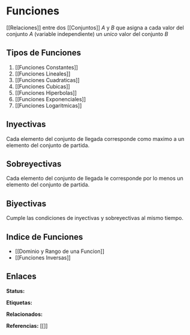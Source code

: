 # Funciones
[[Relaciones]] entre dos [[Conjuntos]] $A$ y $B$ que asigna a cada valor del conjunto $A$ (variable independiente) un *unico* valor del conjunto $B$

## Tipos de Funciones
1. [[Funciones Constantes]]
2. [[Funciones Lineales]]
3. [[Funciones Cuadraticas]]
4. [[Funciones Cubicas]]
5. [[Funciones Hiperbolas]]
6. [[Funciones Exponenciales]]
7. [[Funciones Logaritmicas]]

## Inyectivas
Cada elemento del conjunto de llegada corresponde como maximo a un elemento del conjunto de partida.

## Sobreyectivas
Cada elemento del conjunto de llegada le corresponde por lo menos un elemento del conjunto de partida.

## Biyectivas
Cumple las condiciones de inyectivas y sobreyectivas al mismo tiempo.

## Indice de Funciones
- [[Dominio y Rango de una Funcion]]
- [[Funciones Inversas]]

## Enlaces
**Status:**

**Etiquetas:**

**Relacionados:**


**Referencias:**
[[]]
